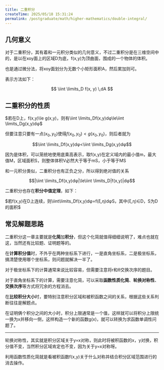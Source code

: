 ```yaml
---
title: 二重积分
createTime: 2025/05/18 15:31:24
permalink: /postgraduate/math/higher-mathematics/double-integral/
---
```


## **几何意义**

对于二重积分，其有着和一元积分类似的几何意义，不过二重积分是在三维空间中的，是以在xoy面上的区域D为底，f(x,y)为顶曲面，围成的一个物体的体积。

也是通过微分法，将xoy面划分为无数个小矩形面积A，然后累加则可。

表示方法如下：

$$ \iint \limits_D f(x, y) \,dA $$

## **二重积分的性质**

$若在D上，f(x,y)\le g(x,y)，则有\iint \limits_Df(x,y)dφ\le\iint \limits_Dg(x,y)dφ$

但要注意只要有一点$(x_0,y_0)$使得$f(x_0,y_0)<g(x_0,y_0)$，则后者就为

$$\iint \limits_Df(x,y)dφ<\iint \limits_Dg(x,y)dφ$$

因为是体积，可以笼统地使用底乘高表示，取f(x,y)在定义域内的最小值m，最大值M，区域面积S，则整体体积V必然大于等于mS，小于等于MS

和一元积分类似，二重积分也有正负之分，所以得到绝对值的关系

$$|\iint \limits_Df(x,y)dφ|\le\iint \limits_D|f(x,y)|dφ$$

二重积分也存在**积分中值定理**，如下：

$若f(x,y)在D上连续，则\iint\limits_Df(x,y)dφ=f(ξ,η)dφS，其中(ξ,η)∈D，S为D的面积$

## **常见解题思路**

二重积分这一章主要就是**化简**加**积分**，但这个化简就值得细细说明了，难点也就在这，当然还有比较题、证明题等的。

在**计算积分值**时，不外乎在两种坐标系下进行，一是直角坐标系，二是极坐标系，搞清楚使用哪个坐标系，则问题就解决一半了。

对于极坐标系下的计算通常来说比较容易，但需要注意将r和θ交换次序的题目。

对于直角坐标系下的计算，需要注意化简，可以采取**函数性质化简**、**轮换对称性**、**交换次序**等方式将冗余的方程消去。

在**比较积分大小**时，要特别注意积分区域和被积函数之间的关系，根据这些关系判断往往是解题点。

在证明俩个积分之间的大小时，积分上限通常是一个值，这样就可以将积分上限统一换为x并移向一侧，这样构造一个新的函数g(x)，就可以转换为求函数单调性问题了。

---

轮换对称性，其实就是积分区域关于y=x对称，则此时将被积函数的x，y对换，积分值不变，当然积分区域肯定也不变，因为关于y=x对称呀。

利用函数性质化简就是看被积函数f(x,y)关于什么对称并结合积分区域范围进行的消去操作。
